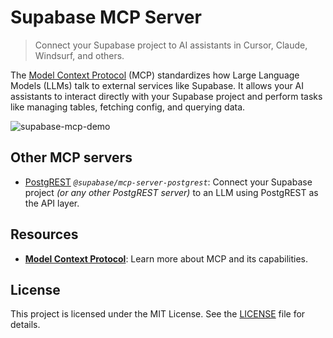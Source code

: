 # Supabase MCP Server

> Connect your Supabase project to AI assistants in Cursor, Claude, Windsurf, and others.

The [Model Context Protocol](https://modelcontextprotocol.io/introduction) (MCP) standardizes how Large Language Models (LLMs) talk to external services like Supabase. It allows your AI assistants to interact directly with your Supabase project and perform tasks like managing tables, fetching config, and querying data.

![supabase-mcp-demo](https://github.com/user-attachments/assets/3fce101a-b7d4-482f-9182-0be70ed1ad56)

## Other MCP servers

- [PostgREST](./packages/mcp-server-postgrest) _`@supabase/mcp-server-postgrest`_: Connect your Supabase project _(or any other PostgREST server)_ to an LLM using PostgREST as the API layer.

## Resources

- [**Model Context Protocol**](https://modelcontextprotocol.io/introduction): Learn more about MCP and its capabilities.

## License

This project is licensed under the MIT License. See the [LICENSE](./LICENSE) file for details.
